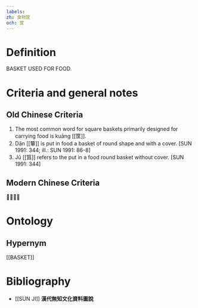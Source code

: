 ```yaml
---
labels: 
zh: 食物筐
och: 筐
---
```


# Definition
BASKET USED FOR FOOD.
# Criteria and general notes
## Old Chinese Criteria
1. The most common word for square baskets primarily designed for carrying food is kuāng [[筐]].
2. Dān [[簞]] is put in food a basket of round shape and with a cover. [SUN 1991: 344; ill.: SUN 1991: 86-8]
3. Jǔ [[筥]] refers to the put in a food round basket without cover. [SUN 1991: 344]
## Modern Chinese Criteria
？？
# Ontology

## Hypernym
[[BASKET]]
# Bibliography
- [[SUN JI]]
**漢代無知文化資料圖說** 
